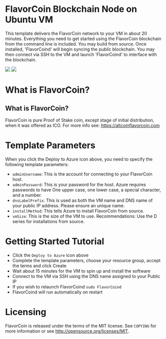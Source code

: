 # FlavorCoin Blockchain Node on Ubuntu VM

This template delivers the FlavorCoin network to your VM in about 20 minutes.  Everything you need to get started using the FlavorCoin blockchain from the command line is included. 
You may build from source.  Once installed, 'FlavorCoind' will begin syncing the public blockchain. 
You may then connect via SSH to the VM and launch 'FlavorCoind' to interface with the blockchain.

<a href="https://portal.azure.com/#create/Microsoft.Template/uri/https%3A%2F%2Fraw.githubusercontent.com%2FAzure%2Fazure-quickstart-templates%2Fmaster%2Fflavorcoin-on-ubuntu%2Fazuredeploy.json" target="_blank"><img src="http://azuredeploy.net/deploybutton.png"/></a>
<a href="http://armviz.io/#/?load=https%3A%2F%2Fraw.githubusercontent.com%2FAzure%2Fazure-quickstart-templates%2Fmaster%2Fflavorcoin-on-ubuntu%2Fazuredeploy.json" target="_blank"><img src="http://armviz.io/visualizebutton.png"/></a>

# What is FlavorCoin?

What is FlavorCoin?
----------------

FlavorCoin is pure Proof of Stake coin, except stage of initial distribution, when it was offered as ICO.
For more info see: https://altcoinflavorcoin.com

# Template Parameters

When you click the Deploy to Azure icon above, you need to specify the following template parameters:

* `adminUsername`: This is the account for connecting to your FlavorCoin host.
* `adminPassword`: This is your password for the host.  Azure requires passwords to have One upper case, one lower case, a special character, and a number.
* `dnsLabelPrefix`: This is used as both the VM name and DNS name of your public IP address.  Please ensure an unique name.
* `installMethod`: This tells Azure to install FlavorCoin from source.
* `vmSize`: This is the size of the VM to use.  Recommendations: Use the D series for installations from source.

# Getting Started Tutorial

* Click the `Deploy to Azure` icon above
* Complete the template parameters, choose your resource group, accept the terms and click Create
* Wait about 15 minutes for the VM to spin up and install the software
* Connect to the VM via SSH using the DNS name assigned to your Public IP
* If you wish to relaunch FlavorCoind `sudo FlavorCoind`
* FlavorCoind will run automatically on restart

# Licensing

FlavorCoin is released under the terms of the MIT license. See `COPYING` for more information or see http://opensource.org/licenses/MIT.
